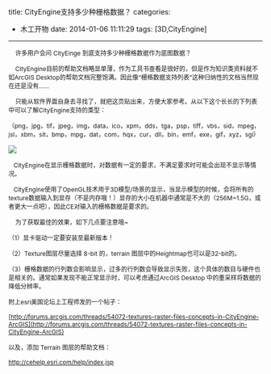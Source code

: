 title: CityEngine支持多少种栅格数据？
categories:
- 木工开物
date: 2014-01-06 11:11:29
tags: [3D,CityEngine]
---
<span style="font-size:12px">&nbsp; &nbsp; 许多用户会问 CityEinge 到底支持多少种栅格数据作为底图数据？</span>

<span style="font-size:12px">

</span>

<span style="font-size:12px">&nbsp; &nbsp; CityEngine目前的帮助文档略显单薄，作为工具书查看是很好的，但是作为知识类资料就不如ArcGIS Desktop的帮助文档完整饱满。</span><span style="font-size:12px">因此像“栅格数据支持列表”这种归纳性的文档当然现在还是没有……</span>

<span style="font-size:12px">

</span>

<span style="font-size:12px">&nbsp; &nbsp; 只能从软件界面自身去寻找了，就把这页贴出来，方便大家参考。从以下这个长长的下列表中可以了解CityEngine支持的类型：</span>

<span style="font-size:12px">（png，jpg，tif，jpeg，img，data，ico，xpm，dds，tga，psp，tiff，vbs，sid，mpeg，jsl，xbm，sit，bmp，mpg，dat，com，hqx，cur，dll，bin，emf，exe，gif，xyz，sgi）</span>

<span style="font-size:12px">

</span>

<span style="font-size:12px">![](http://img.blog.csdn.net/20140106100109203?watermark/2/text/aHR0cDovL2Jsb2cuY3Nkbi5uZXQva2lraXRhTW9vbg==/font/5a6L5L2T/fontsize/400/fill/I0JBQkFCMA==/dissolve/70/gravity/SouthEast)

</span>

<span style="font-size:12px">

</span>

<span style="font-size:12px">&nbsp; &nbsp;CityEngine在显示栅格数据时，对数据有一定的要求，不满足要求时可能会出现不显示等情况。</span>

<span style="font-size:12px">&nbsp; &nbsp;CityEngine使用了OpenGL技术用于3D模型/场景的显示，当显示模型的时候，会将所有的texture数据输入到显存（不是内存哦！）显存的大小在机器中通常是不大的（256M~1.5G，或者更大一点吧），因此CE对输入的栅格数据是要求的。</span>

<span style="font-size:12px">

</span>

<span style="font-size:12px">&nbsp; &nbsp; 为了获取最佳的效果，如下几点要注意哦~</span>

<span style="font-size:12px">（1）显卡驱动一定要安装至最新版本！</span>

<span style="font-size:12px">（2）Texture图层尽量选择 8-bit 的，terrain 图层中的Heightmap也可以是32-bit的。</span>

<span style="font-size:12px">（3）栅格数据的行列数会影响显示，过多的行列数会导致显示失败，这个具体的数目与硬件也是相关的。通常如果发现不能正常显示时，可以考虑通过ArcGIS Desktop 中的重采样将数据的降低分辨率。</span>

<span style="font-size:12px">

</span>

<span style="font-size:12px">附上esri美国论坛上工程师发的一个帖子：</span>

<span style="font-size:12px">[http://forums.arcgis.com/threads/54072-textures-raster-files-concepts-in-CityEngine-ArcGIS](http://forums.arcgis.com/threads/54072-textures-raster-files-concepts-in-CityEngine-ArcGIS)

</span>

<span style="font-size:12px">

</span>

<span style="font-size:12px">以及，添加 Terrain 图层的帮助文档：</span>

[<span style="font-size:12px">http://cehelp.esri.com/help/index.jsp</span>](http://cehelp.esri.com/help/index.jsp)